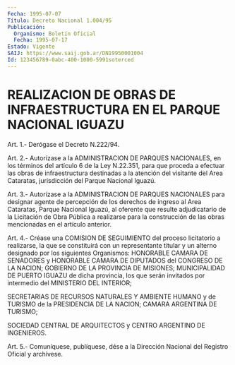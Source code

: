 ```yaml
---
Fecha: 1995-07-07
Título: Decreto Nacional 1.004/95
Publicación:
  Organismo: Boletín Oficial
  Fecha: 1995-07-17
Estado: Vigente
SAIJ: https://www.saij.gob.ar/DN19950001004
Id: 123456789-0abc-400-1000-5991soterced
---
```

# REALIZACION DE OBRAS DE INFRAESTRUCTURA EN EL PARQUE NACIONAL IGUAZU

<a id="1"></a>
Art. 1.- Derógase el Decreto N.222/94.

<a id="2"></a>
Art. 2.- Autorízase a la ADMINISTRACION DE PARQUES NACIONALES, en los  términos  del  artículo  6  de  la  Ley  N.22.351, para que proceda  a  efectuar las obras de infraestructura destinadas  a  la atención del  visitante del Area Cataratas, jurisdicción del Parque Nacional Iguazú.

<a id="3"></a>
Art.  3.- Autorízase a la ADMINISTRACION DE PARQUES NACIONALES para designar  agente  de  percepción de los derechos de ingreso al Area Cataratas, Parque Nacional  Iguazú,  al  oferente  que resulte adjudicatario  de  la Licitación de Obra Pública a realizarse  para la construcción de las  obras  mencionadas en el artículo anterior.

<a id="4"></a>
Art.  4.-  Créase  una  COMISION  DE  SEGUIMIENTO  del proceso licitatorio a realizarse, la que se constituirá con un representante  titular  y  un  alterno designado por los siguientes Organismos: HONORABLE CAMARA DE  SENADORES  y  HONORABLE  CAMARA DE DIPUTADOS  del  CONGRESO DE LA NACION; GOBIERNO DE LA PROVINCIA  DE MISIONES; MUNICIPALIDAD  DE  PUERTO  IGUAZU de dicha provincia, los que  serán invitados por intermedio del  MINISTERIO  DEL  INTERIOR;

SECRETARIAS  DE  RECURSOS  NATURALES Y AMBIENTE HUMANO y de TURISMO de  la  PRESIDENCIA  DE LA NACION;  CAMARA  ARGENTINA  DE  TURISMO;

SOCIEDAD CENTRAL DE ARQUITECTOS  y  CENTRO ARGENTINO DE INGENIEROS.

<a id="5"></a>
Art. 5.- Comuníquese, publíquese, dése a la Dirección Nacional del Registro Oficial y archívese.